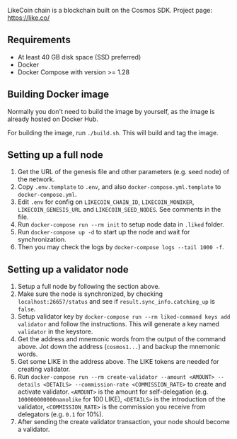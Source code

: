 LikeCoin chain is a blockchain built on the Cosmos SDK. Project page: https://like.co/

## Requirements

 - At least 40 GB disk space (SSD preferred)
 - Docker
 - Docker Compose with version >= 1.28

## Building Docker image

Normally you don't need to build the image by yourself, as the image is already hosted on Docker Hub.

For building the image, run `./build.sh`. This will build and tag the image.

## Setting up a full node

1. Get the URL of the genesis file and other parameters (e.g. seed node) of the network.
1. Copy `.env.template` to `.env`, and also `docker-compose.yml.template` to `docker-compose.yml`.
1. Edit `.env` for config on `LIKECOIN_CHAIN_ID`, `LIKECOIN_MONIKER`, `LIKECOIN_GENESIS_URL` and `LIKECOIN_SEED_NODES`. See comments in the file.
1. Run `docker-compose run --rm init` to setup node data in `.liked` folder.
1. Run `docker-compose up -d` to start up the node and wait for synchronization.
1. Then you may check the logs by `docker-compose logs --tail 1000 -f`.

## Setting up a validator node

1. Setup a full node by following the section above.
1. Make sure the node is synchronized, by checking `localhost:26657/status` and see if `result.sync_info.catching_up` is `false`.
1. Setup validator key by `docker-compose run --rm liked-command keys add validator` and follow the instructions. This will generate a key named `validator` in the keystore.
1. Get the address and mnemonic words from the output of the command above. Jot down the address (`cosmos1...`) and backup the mnemonic words.
1. Get some LIKE in the address above. The LIKE tokens are needed for creating validator.
1. Run `docker-compose run --rm create-validator --amount <AMOUNT> --details <DETAILS> --commission-rate <COMMISSION_RATE>` to create and activate validator. `<AMOUNT>` is the amount for self-delegation (e.g. `100000000000nanolike` for 100 LIKE), `<DETAILS>` is the introduction of the validator, `<COMMISSION_RATE>` is the commission you receive from delegators (e.g. `0.1` for 10%).
1. After sending the create validator transaction, your node should become a validator.
